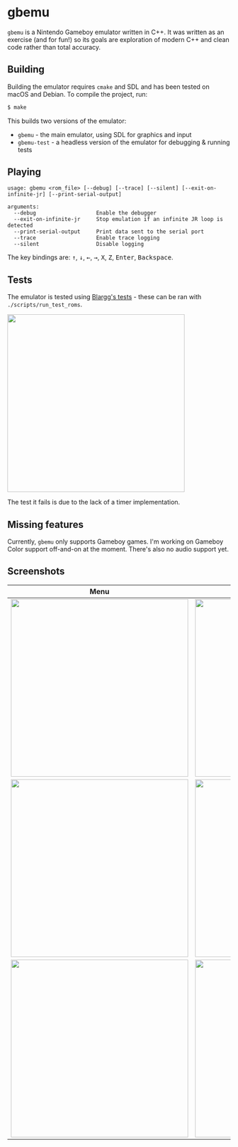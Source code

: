 # gbemu

`gbemu` is a Nintendo Gameboy emulator written in C++. It was written as an exercise (and for fun!) so its goals are exploration of modern C++ and clean code rather than total accuracy.

## Building

Building the emulator requires `cmake` and SDL and has been tested on macOS and Debian. To compile the project, run:

```sh
$ make
```

This builds two versions of the emulator:

* `gbemu` - the main emulator, using SDL for graphics and input
* `gbemu-test` - a headless version of the emulator for debugging & running tests

## Playing

```
usage: gbemu <rom_file> [--debug] [--trace] [--silent] [--exit-on-infinite-jr] [--print-serial-output]

arguments:
  --debug                   Enable the debugger
  --exit-on-infinite-jr     Stop emulation if an infinite JR loop is detected
  --print-serial-output     Print data sent to the serial port
  --trace                   Enable trace logging
  --silent                  Disable logging
```

The key bindings are: <kbd>&uarr;</kbd>, <kbd>&darr;</kbd>, <kbd>&larr;</kbd>, <kbd>&rarr;</kbd>, <kbd>X</kbd>, <kbd>Z</kbd>, <kbd>Enter</kbd>, <kbd>Backspace</kbd>.

## Tests

The emulator is tested using [Blargg's tests][blarggs] - these can be ran with `./scripts/run_test_roms`.

<img src="https://jgilchrist.uk/img/emulator/blarggs-tests.png" width="400">

The test it fails is due to the lack of a timer implementation.

## Missing features

Currently, `gbemu` only supports Gameboy games. I'm working on Gameboy Color support off-and-on at the moment. There's also no audio support yet.

## Screenshots

Menu | Gameplay
:-------------------------:|:-------------------------:
<img src="https://jgilchrist.uk/img/emulator/tetris-menu.png" width="400"> | <img src="https://jgilchrist.uk/img/emulator/tetris-gameplay.png" width="400">
<img src="https://jgilchrist.uk/img/emulator/zelda-menu.png" width="400"> | <img src="https://jgilchrist.uk/img/emulator/zelda-gameplay.png" width="400">
<img src="https://jgilchrist.uk/img/emulator/pokemon-menu.png" width="400"> | <img src="https://jgilchrist.uk/img/emulator/pokemon-gameplay.png" width="400">

[blarggs]: http://gbdev.gg8.se/wiki/articles/Test_ROMs
